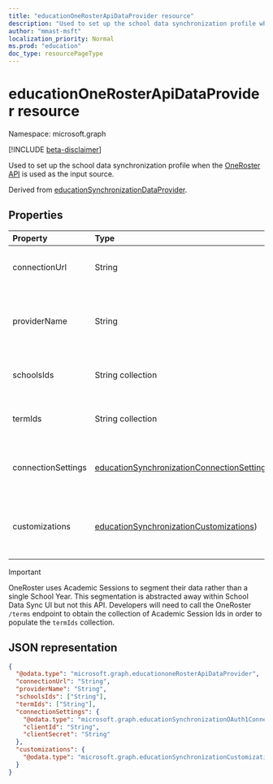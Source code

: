 ```yaml
---
title: "educationOneRosterApiDataProvider resource"
description: "Used to set up the school data synchronization profile when the OneRoster API is used as the input source."
author: "mmast-msft"
localization_priority: Normal
ms.prod: "education"
doc_type: resourcePageType
---
```


# educationOneRosterApiDataProvider resource

Namespace: microsoft.graph

[!INCLUDE [beta-disclaimer](../../includes/beta-disclaimer.md)]

Used to set up the school data synchronization profile when the [OneRoster API](https://www.imsglobal.org/activity/onerosterlis) is used as the input source.

Derived from [educationSynchronizationDataProvider](educationsynchronizationdataprovider.md).

## Properties

| Property           | Type                                         | Description                                                                                           |
| :----------------- | :------------------------------------------- | :---------------------------------------------------------------------------------------------------- |
| connectionUrl      | String                                       | The connection URL to the OneRoster instance.                                                         |
| providerName       | String                                       | The OneRoster Service Provider name as defined by the [OneRoster specification][oneroster].           |
| schoolsIds         | String collection                            | The list of [School/Org][orgs] `sourcedId` to sync.                                                   |
| termIds            | String collection                            | The list of [Academic Sessions][terms] to sync.                                                       |
| connectionSettings | [educationSynchronizationConnectionSettings] | The [OAuth 1.0][onerosteroauth1] or [OAuth 2.0][onerosteroauth2] settings for the OneRoster instance. |
| customizations     | [educationSynchronizationCustomizations])    | Optional customization to be applied to the synchronization profile.                                  |

> [!IMPORTANT]
> OneRoster uses Academic Sessions to segment their data rather than a single School Year. This segmentation is abstracted away within School Data Sync UI but not this API. Developers will need to call the OneRoster `/terms` endpoint to obtain the collection of Academic Session Ids in order to populate the `termIds` collection.

[educationsynchronizationconnectionsettings]: educationsynchronizationconnectionsettings.md
[educationsynchronizationcustomizations]: educationsynchronizationcustomizations.md
[oneroster]: https://www.imsglobal.org/oneroster-v11-final-best-practice-and-implementation-guide#AppA
[onerosteroauth2]: educationsynchronizationoauth2clientcredentialsconnectionsettings.md
[onerosteroauth1]: educationsynchronizationoauth1connectionsettings.md
[terms]: https://www.imsglobal.org/oneroster-v11-final-specification#_Toc480452034
[orgs]: https://www.imsglobal.org/oneroster-v11-final-specification#_Toc480452016

## JSON representation

<!-- {
  "blockType": "resource",
  "optionalProperties": [

  ],
  "@odata.type": "microsoft.graph.educationoneRosterApiDataProvider"
}-->

```json
{
  "@odata.type": "microsoft.graph.educationoneRosterApiDataProvider",
  "connectionUrl": "String",
  "providerName": "String",
  "schoolsIds": ["String"],
  "termIds": ["String"],
  "connectionSettings": {
    "@odata.type": "microsoft.graph.educationSynchronizationOAuth1ConnectionSettings",
    "clientId": "String",
    "clientSecret": "String"
  },
  "customizations": {
    "@odata.type": "microsoft.graph.educationSynchronizationCustomizations"
  }
}
```

<!-- uuid: 16cd6b66-4b1a-43a1-adaf-3a886856ed98
2020-05-06 14:57:30 UTC -->
<!-- {
  "type": "#page.annotation",
  "description": "educationOneRosterApiDataProvider resource",
  "keywords": "",
  "section": "documentation",
  "tocPath": "",
  "suppressions": [
      "Error: microsoft.graph.educationoneRosterApiDataProvider/connectionSettings:\r\n      Referenced type microsoft.graph.educationSynchronizationConnectionSettings is not defined in the doc set! Potential suggestion: microsoft.graph.settings"
  ]
}-->

